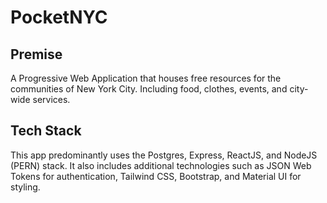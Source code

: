 # PocketNYC

## Premise

A Progressive Web Application that houses free resources for the communities of New York City. Including food, clothes, events, and city-wide services.

## Tech Stack

This app predominantly uses the Postgres, Express, ReactJS, and NodeJS (PERN) stack. It also includes additional technologies such as JSON Web Tokens for authentication, Tailwind CSS, Bootstrap, and Material UI for styling.
